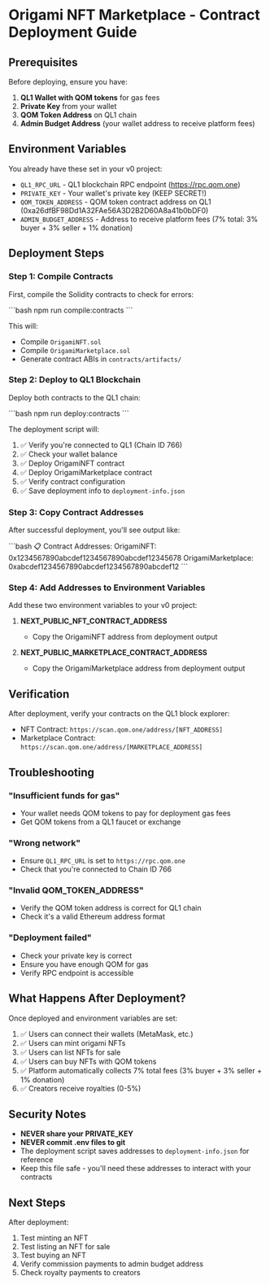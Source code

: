 # Origami NFT Marketplace - Contract Deployment Guide

## Prerequisites

Before deploying, ensure you have:

1. **QL1 Wallet with QOM tokens** for gas fees
2. **Private Key** from your wallet
3. **QOM Token Address** on QL1 chain
4. **Admin Budget Address** (your wallet address to receive platform fees)

## Environment Variables

You already have these set in your v0 project:

- `QL1_RPC_URL` - QL1 blockchain RPC endpoint (https://rpc.qom.one)
- `PRIVATE_KEY` - Your wallet's private key (KEEP SECRET!)
- `QOM_TOKEN_ADDRESS` - QOM token contract address on QL1 (0xa26dfBF98Dd1A32FAe56A3D2B2D60A8a41b0bDF0)
- `ADMIN_BUDGET_ADDRESS` - Address to receive platform fees (7% total: 3% buyer + 3% seller + 1% donation)

## Deployment Steps

### Step 1: Compile Contracts

First, compile the Solidity contracts to check for errors:

\`\`\`bash
npm run compile:contracts
\`\`\`

This will:
- Compile `OrigamiNFT.sol`
- Compile `OrigamiMarketplace.sol`
- Generate contract ABIs in `contracts/artifacts/`

### Step 2: Deploy to QL1 Blockchain

Deploy both contracts to the QL1 chain:

\`\`\`bash
npm run deploy:contracts
\`\`\`

The deployment script will:
1. ✅ Verify you're connected to QL1 (Chain ID 766)
2. ✅ Check your wallet balance
3. ✅ Deploy OrigamiNFT contract
4. ✅ Deploy OrigamiMarketplace contract
5. ✅ Verify contract configuration
6. ✅ Save deployment info to `deployment-info.json`

### Step 3: Copy Contract Addresses

After successful deployment, you'll see output like:

\`\`\`bash
📋 Contract Addresses:
   OrigamiNFT: 0x1234567890abcdef1234567890abcdef12345678
   OrigamiMarketplace: 0xabcdef1234567890abcdef1234567890abcdef12
\`\`\`

### Step 4: Add Addresses to Environment Variables

Add these two environment variables to your v0 project:

1. **NEXT_PUBLIC_NFT_CONTRACT_ADDRESS**
   - Copy the OrigamiNFT address from deployment output

2. **NEXT_PUBLIC_MARKETPLACE_CONTRACT_ADDRESS**
   - Copy the OrigamiMarketplace address from deployment output

## Verification

After deployment, verify your contracts on the QL1 block explorer:

- NFT Contract: `https://scan.qom.one/address/[NFT_ADDRESS]`
- Marketplace Contract: `https://scan.qom.one/address/[MARKETPLACE_ADDRESS]`

## Troubleshooting

### "Insufficient funds for gas"
- Your wallet needs QOM tokens to pay for deployment gas fees
- Get QOM tokens from a QL1 faucet or exchange

### "Wrong network"
- Ensure `QL1_RPC_URL` is set to `https://rpc.qom.one`
- Check that you're connected to Chain ID 766

### "Invalid QOM_TOKEN_ADDRESS"
- Verify the QOM token address is correct for QL1 chain
- Check it's a valid Ethereum address format

### "Deployment failed"
- Check your private key is correct
- Ensure you have enough QOM for gas
- Verify RPC endpoint is accessible

## What Happens After Deployment?

Once deployed and environment variables are set:

1. ✅ Users can connect their wallets (MetaMask, etc.)
2. ✅ Users can mint origami NFTs
3. ✅ Users can list NFTs for sale
4. ✅ Users can buy NFTs with QOM tokens
5. ✅ Platform automatically collects 7% total fees (3% buyer + 3% seller + 1% donation)
6. ✅ Creators receive royalties (0-5%)

## Security Notes

- **NEVER share your PRIVATE_KEY**
- **NEVER commit .env files to git**
- The deployment script saves addresses to `deployment-info.json` for reference
- Keep this file safe - you'll need these addresses to interact with your contracts

## Next Steps

After deployment:
1. Test minting an NFT
2. Test listing an NFT for sale
3. Test buying an NFT
4. Verify commission payments to admin budget address
5. Check royalty payments to creators
